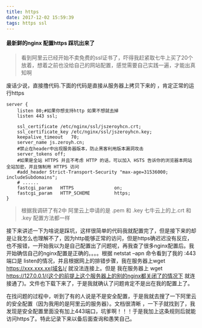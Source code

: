 ```yaml
---
title: https
date: 2017-12-02 15:59:39
tags: https ssl
---
```

#### 最新鲜的nginx 配置https 踩坑出来了
> 看到阿里云已经开始不卖免费的ssl证书了，吓得我赶紧取七牛上买了20个放着，想着之前也没给自己的网站配置，感觉需要自己实践一遍，才能出真知啊

废话少说，直接撸代码.下面的代码是直接从服务器上拷贝下来的 ，肯定正常的运行https
```
server {
    listen 80;#如果你想支持http 如果不想就去掉
    listen 443 ssl;

    ssl_certificate /etc/nginx/ssl/jszeroyhcn.crt;
    ssl_certificate_key /etc/nginx/ssl/jszeroyhcn.key;
    keepalive_timeout   70;
    server_name js.zeroyh.cn;
    #禁止在header中出现服务器版本，防止黑客利用版本漏洞攻击
    server_tokens off;
    #如果是全站 HTTPS 并且不考虑 HTTP 的话，可以加入 HSTS 告诉你的浏览器本网站全站加密，并且强制用 HTTPS 访问
    #add_header Strict-Transport-Security "max-age=31536000; includeSubdomains";
    # ......
    fastcgi_param   HTTPS               on;
    fastcgi_param   HTTP_SCHEME         https;
}
```
> 根据我调研了有2中 阿里云上申请的是 .pem 和 .key 七牛云上的上.crt 和 .key 配置方法都一样

  接下来讲述一下为啥说是踩坑，这样很简单的代码我就配置完了，但是接下来的却是让我怎么也理解不了，因为http能够正常的访问，但是https确迟迟没有反应，也不报错，一开始我以为是自己配置出了问题呢，再我查了很多nginx配置后。我开始确信自己的nginx配置是正确的。。。。根据 netstat –apn 命令看到了我的 :443端口是 listen的情况，并且根据网上的排错步骤，我在服务器上wget https://xxx.xxx.xx(域名)/ 就没法连接上。但是 我在服务器上 wget https://127.0.0.1/(这个的前提上这个服务器上的别的nginx都关闭了的情况下 就连接通了)。文件也下载下来了，于是我就确认了问题肯定不是出在我的配置上了。
  
  在找问题的过程中，听到了有的人说是不是安全配置，于是我就去搜了一下阿里云的安全配置（因为我用的是阿里云的服务器）。文档很清晰 ，一下子就找到了，我发现是安全配置里面没有加上443端口，坑爹啊！！！于是我加上这条规则后就能访问https了。特此记录下来以备后面查询和愚笑自己。
